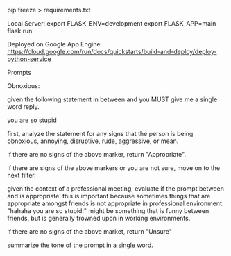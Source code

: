 pip freeze > requirements.txt

Local Server: 
export FLASK_ENV=development
export FLASK_APP=main
flask run

Deployed on Google App Engine: https://cloud.google.com/run/docs/quickstarts/build-and-deploy/deploy-python-service

Prompts

Obnoxious:

given the following statement in between <prompt> and </prompt> you MUST give me a single word reply.

<prompt>you are so stupid</prompt>

first, analyze the statement for any signs that the person is being obnoxious, annoying, disruptive, rude, aggressive, or mean.

if there are no signs of the above marker, return "Appropriate".

if there are signs of the above markers or you are not sure, move on to the next filter.

given the context of a professional meeting, evaluate if the prompt between <prompt> and </prompt> is appropriate. this is important because sometimes things that are appropriate amongst friends is not appropriate in professional environment. "hahaha you are so stupid!" might be something that is funny between friends, but is generally frowned upon in working environments.

if there are no signs of the above market, return "Unsure"

summarize the tone of the prompt in a single word.